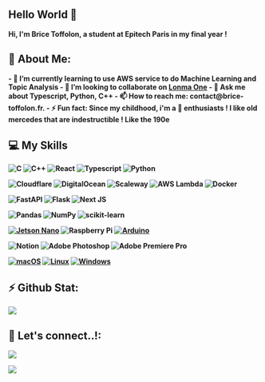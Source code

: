 
<h2>Hello World 👋</h2>
<b>Hi, I'm Brice Toffolon, a student at Epitech Paris in my final year !<b>

<h2>💫 About Me:</h2>
- 🌱 I’m currently learning to use AWS service to do Machine Learning and Topic Analysis
- 👯 I’m looking to collaborate on <a href="https://www.lonma-ritoff.com">Lonma One</a>
- 💬 Ask me about Typescript, Python, C++
- 📫 How to reach me: contact@brice-toffolon.fr.
- ⚡ Fun fact: Since my childhood, i'm a 🚗 enthusiasts ! I like old mercedes that are indestructible ! Like the 190e
<br>

<h2>💻 My Skills</h2>

<p>

![C](https://img.shields.io/badge/c-%2300599C.svg?style=for-the-badge&logo=c&logoColor=white) ![C++](https://img.shields.io/badge/c++-%2300599C.svg?style=for-the-badge&logo=c%2B%2B&logoColor=white) ![React](https://img.shields.io/badge/react-%2320232a.svg?style=for-the-badge&logo=react&logoColor=%2361DAFB) ![Typescript](https://img.shields.io/badge/typescript-%23323330.svg?style=for-the-badge&logo=typescript&logoColor=%#007acc) ![Python](https://img.shields.io/badge/python-3670A0?style=for-the-badge&logo=python&logoColor=ffdd54)

![Cloudflare](https://img.shields.io/badge/Cloudflare-F38020?style=for-the-badge&logo=Cloudflare&logoColor=white) ![DigitalOcean](https://img.shields.io/badge/DigitalOcean-%230167ff.svg?style=for-the-badge&logo=digitalOcean&logoColor=white) ![Scaleway](https://img.shields.io/badge/SCALEWAY-%234f0599.svg?style=for-the-badge&logo=scaleway&logoColor=white) ![AWS Lambda](https://img.shields.io/badge/AWS-FF9900?style=for-the-badge&logo=amazon-aws&logoColor=white) ![Docker](https://img.shields.io/badge/docker-%230db7ed.svg?style=for-the-badge&logo=docker&logoColor=white)

![FastAPI](https://img.shields.io/badge/FastAPI-005571?style=for-the-badge&logo=fastapi) ![Flask](https://img.shields.io/badge/flask-%23000.svg?style=for-the-badge&logo=flask&logoColor=white) ![Next JS](https://img.shields.io/badge/Next-black?style=for-the-badge&logo=next.js&logoColor=white)

![Pandas](https://img.shields.io/badge/pandas-%23150458.svg?style=for-the-badge&logo=pandas&logoColor=white) ![NumPy](https://img.shields.io/badge/numpy-%23013243.svg?style=for-the-badge&logo=numpy&logoColor=white) ![scikit-learn](https://img.shields.io/badge/scikit--learn-%23F7931E.svg?style=for-the-badge&logo=scikit-learn&logoColor=white)

[![Jetson Nano](https://img.shields.io/badge/Jetson%20Nano-76B900C?style=for-the-badge&logo=nvidia&logoColor=white)](https://developer.nvidia.com/embedded/jetson-nano-developer-kit) ![Raspberry Pi](https://img.shields.io/badge/-RaspberryPi-C51A4A?style=for-the-badge&logo=Raspberry-Pi) [![Arduino](https://img.shields.io/badge/Arduino-00979D?style=for-the-badge&logo=arduino&logoColor=white)](https://www.arduino.cc/)

![Notion](https://img.shields.io/badge/Notion-%23000000.svg?style=for-the-badge&logo=notion&logoColor=white) ![Adobe Photoshop](https://img.shields.io/badge/adobephotoshop-%2331A8FF.svg?style=for-the-badge&logo=adobephotoshop&logoColor=white) ![Adobe Premiere Pro](https://img.shields.io/badge/Adobe%20Premiere%20Pro-9999FF.svg?style=for-the-badge&logo=Adobe%20Premiere%20Pro&logoColor=white)

[![macOS](https://img.shields.io/badge/macOS-000000?style=for-the-badge&logo=apple&logoColor=white)](https://www.apple.com/macos/) [![Linux](https://img.shields.io/badge/Linux-FCC624?style=for-the-badge&logo=linux&logoColor=white)](https://www.linux.org/) [![Windows](https://img.shields.io/badge/Windows-0078D6?style=for-the-badge&logo=windows&logoColor=white)](https://www.microsoft.com/en-us/windows)

</p>

## ⚡️ Github Stat:

<div>

![](https://github-readme-stats.vercel.app/api?username=bricetoffolon&theme=transparent&hide_border=true&include_all_commits=true&count_private=true)<br/>

</div>

<h2> 📲 Let's connect..!:</h2>
<p>

<a target="_blank" href="https://www.linkedin.com/in/ahmadshaikhk/"><img src="https://img.shields.io/badge/-LinkedIn-0077B5?style=for-the-badge&logo=Linkedin&logoColor=white"></img></a>

</p>

[![](https://visitcount.itsvg.in/api?id=bricetoffolon&icon=1&color=0)](https://visitcount.itsvg.in)
